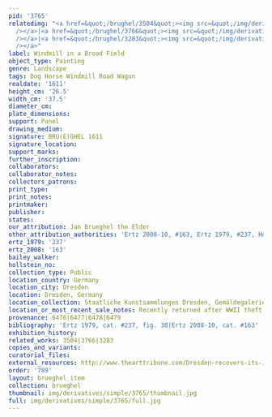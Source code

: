 ```yaml
---
pid: '3765'
relatedimg: "<a href=&quot;/brughel/3504&quot;><img src=&quot;/img/derivatives/simple/3504/thumbnail.jpg&quot;
  /></a>|<a href=&quot;/brughel/3766&quot;><img src=&quot;/img/derivatives/simple/3766/thumbnail.jpg&quot;
  /></a>|<a href=&quot;/brughel/3283&quot;><img src=&quot;/img/derivatives/simple/3283/thumbnail.jpg&quot;
  /></a>"
label: Windmill in a Broad Field
object_type: Painting
genre: Landscape
tags: Dog Horse Windmill Road Wagon
realdate: '1611'
height_cm: '26.5'
width_cm: '37.5'
diameter_cm: 
plate_dimensions: 
support: Panel
drawing_medium: 
signature: BRU(E)GHEL 1611
signature_location: 
support_marks: 
further_inscription: 
collaborators: 
collaborator_notes: 
collectors_patrons: 
print_type: 
print_notes: 
printmaker: 
publisher: 
states: 
our_attribution: Jan Brueghel the Elder
other_attribution_authorities: 'Ertz 2008-10, #163, Ertz 1979, #237, Honig database'
ertz_1979: '237'
ertz_2008: '163'
bailey_walker: 
hollstein_no: 
collection_type: Public
location_country: Germany
location_city: Dresden
location: Dresden, Germany
location_collection: Staatliche Kunstsammlungen Dresden, Gemäldegalerie Alte Meister
location_or_most_recent_sale_notes: Recently returned after WWII theft
provenance: 6476|6477|6478|6479
bibliography: 'Ertz 1979, cat. #237, fig. 38|Ertz 2008-10, cat. #163'
exhibition_history: 
related_works: 3504|3766|3283
copies_and_variants: 
curatorial_files: 
external_resources: http://www.thearttribune.com/Dresden-recovers-its-Jan-Brueghel.html
order: '789'
layout: brueghel_item
collection: brueghel
thumbnail: img/derivatives/simple/3765/thumbnail.jpg
full: img/derivatives/simple/3765/full.jpg
---
```

